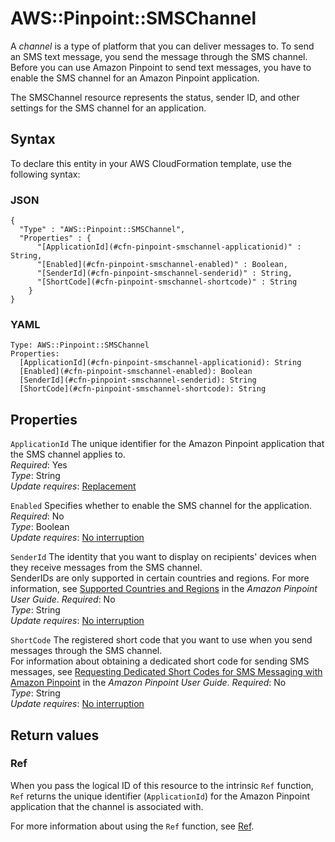 # AWS::Pinpoint::SMSChannel<a name="aws-resource-pinpoint-smschannel"></a>

A _channel_ is a type of platform that you can deliver messages to\. To send an SMS text message, you send the message through the SMS channel\. Before you can use Amazon Pinpoint to send text messages, you have to enable the SMS channel for an Amazon Pinpoint application\.

The SMSChannel resource represents the status, sender ID, and other settings for the SMS channel for an application\.

## Syntax<a name="aws-resource-pinpoint-smschannel-syntax"></a>

To declare this entity in your AWS CloudFormation template, use the following syntax:

### JSON<a name="aws-resource-pinpoint-smschannel-syntax.json"></a>

```
{
  "Type" : "AWS::Pinpoint::SMSChannel",
  "Properties" : {
      "[ApplicationId](#cfn-pinpoint-smschannel-applicationid)" : String,
      "[Enabled](#cfn-pinpoint-smschannel-enabled)" : Boolean,
      "[SenderId](#cfn-pinpoint-smschannel-senderid)" : String,
      "[ShortCode](#cfn-pinpoint-smschannel-shortcode)" : String
    }
}
```

### YAML<a name="aws-resource-pinpoint-smschannel-syntax.yaml"></a>

```
Type: AWS::Pinpoint::SMSChannel
Properties:
  [ApplicationId](#cfn-pinpoint-smschannel-applicationid): String
  [Enabled](#cfn-pinpoint-smschannel-enabled): Boolean
  [SenderId](#cfn-pinpoint-smschannel-senderid): String
  [ShortCode](#cfn-pinpoint-smschannel-shortcode): String
```

## Properties<a name="aws-resource-pinpoint-smschannel-properties"></a>

`ApplicationId` <a name="cfn-pinpoint-smschannel-applicationid"></a>
The unique identifier for the Amazon Pinpoint application that the SMS channel applies to\.  
_Required_: Yes  
_Type_: String  
_Update requires_: [Replacement](https://docs.aws.amazon.com/AWSCloudFormation/latest/UserGuide/using-cfn-updating-stacks-update-behaviors.html#update-replacement)

`Enabled` <a name="cfn-pinpoint-smschannel-enabled"></a>
Specifies whether to enable the SMS channel for the application\.  
_Required_: No  
_Type_: Boolean  
_Update requires_: [No interruption](https://docs.aws.amazon.com/AWSCloudFormation/latest/UserGuide/using-cfn-updating-stacks-update-behaviors.html#update-no-interrupt)

`SenderId` <a name="cfn-pinpoint-smschannel-senderid"></a>
The identity that you want to display on recipients' devices when they receive messages from the SMS channel\.  
SenderIDs are only supported in certain countries and regions\. For more information, see [Supported Countries and Regions](https://docs.aws.amazon.com/pinpoint/latest/userguide/channels-sms-countries.html) in the _Amazon Pinpoint User Guide_\.
_Required_: No  
_Type_: String  
_Update requires_: [No interruption](https://docs.aws.amazon.com/AWSCloudFormation/latest/UserGuide/using-cfn-updating-stacks-update-behaviors.html#update-no-interrupt)

`ShortCode` <a name="cfn-pinpoint-smschannel-shortcode"></a>
The registered short code that you want to use when you send messages through the SMS channel\.  
For information about obtaining a dedicated short code for sending SMS messages, see [Requesting Dedicated Short Codes for SMS Messaging with Amazon Pinpoint](https://docs.aws.amazon.com/pinpoint/latest/userguide/channels-sms-awssupport-short-code.html) in the _Amazon Pinpoint User Guide_\.
_Required_: No  
_Type_: String  
_Update requires_: [No interruption](https://docs.aws.amazon.com/AWSCloudFormation/latest/UserGuide/using-cfn-updating-stacks-update-behaviors.html#update-no-interrupt)

## Return values<a name="aws-resource-pinpoint-smschannel-return-values"></a>

### Ref<a name="aws-resource-pinpoint-smschannel-return-values-ref"></a>

When you pass the logical ID of this resource to the intrinsic `Ref` function, `Ref` returns the unique identifier \(`ApplicationId`\) for the Amazon Pinpoint application that the channel is associated with\.

For more information about using the `Ref` function, see [Ref](https://docs.aws.amazon.com/AWSCloudFormation/latest/UserGuide/intrinsic-function-reference-ref.html)\.

